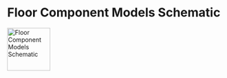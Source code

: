 # Floor Component Models Schematic
<img src="MultizoneVAV/MultizoneVAV%200.1.0/Resources/Images/UncertaintyModels/VAVReheat/ThermalZones/Floor.png" alt="Floor Component Models Schematic" width="100">
